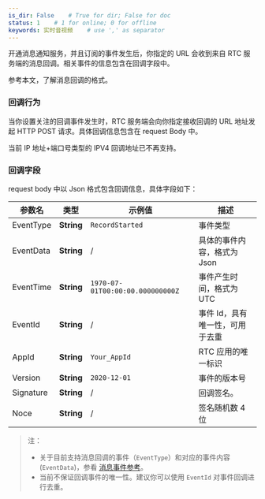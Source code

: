 ```yaml
---
is_dir: False    # True for dir; False for doc
status: 1    # 1 for online; 0 for offline
keywords: 实时音视频    # use ',' as separator
---
```


开通消息通知服务，并且订阅的事件发生后，你指定的 URL 会收到来自 RTC 服务端的消息回调。相关事件的信息包含在回调字段中。

参考本文，了解消息回调的格式。

### 回调行为

当你设置关注的回调事件发生时，RTC 服务端会向你指定接收回调的 URL 地址发起 HTTP POST 请求。具体回调信息包含在 request Body 中。

当前 IP 地址+端口号类型的 IPV4 回调地址已不再支持。

<span id="callback_fields"></span>
### 回调字段

request body 中以 Json 格式包含回调信息，具体字段如下：

| 参数名 | 类型 | 示例值 |描述 |
| --- | --- | --- |--- |
| EventType | **String** |`RecordStarted` | 事件类型 |
| EventData | **String** | / |具体的事件内容，格式为 Json|
| EventTime | **String**|`1970-07-01T00:00:00.000000000Z`|事件产生时间，格式为 UTC |
| EventId | **String** | / |事件 Id，具有唯一性，可用于去重 |
| AppId | **String**| `Your_AppId` |RTC 应用的唯一标识 |
| Version | **String**| `2020-12-01`| 事件的版本号 |
| Signature | **String** | / | 回调签名。|
| Noce | **String** | / |签名随机数 4位 |

> 注：
> - 关于目前支持消息回调的事件（`EventType`）和对应的事件内容 (`EventData`)，参看 [消息事件参考](75125)。
> - <span id="eventid"><span> 当前不保证回调事件的唯一性。建议你可以使用 `EventId` 对事件回调进行去重。
